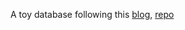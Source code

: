 A toy database following this [blog](https://cstack.github.io/db_tutorial/), [repo](https://github.com/cstack/db_tutorial/tree/master/_parts)


